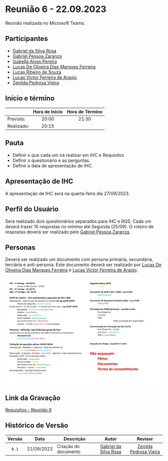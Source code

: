 # Reunião 6 - 22.09.2023

Reunião realizada no Microsoft Teams.

## Participantes

* [Gabriel da Silva Rosa](https://github.com/gabrielrosa09)   
* [Gabriel Pessoa Zaranza](https://github.com/GZaranza)         
* [Izabella Alves Pereira](https://github.com/izabellaalves)
* [Lucas De Oliveira Dias Marques Ferreira](https://github.com/LucasOliveiraDiasMarquesFerreira)     
* [Lucas Ribeiro de Souza](https://github.com/lucassouzs)         
* [Lucas Victor Ferreira de Araújo](https://github.com/Lucas13032003)
* [Zenilda Pedrosa Vieira](https://github.com/zenildavieira)       
  
## Início e término

|	           | Hora de Início | Hora de Término |
|--------------|:--------------:|:---------------:|
|Previsto:     |    20:00       |      21:30      |
|Realizado:    |     20:15      |             |

## Pauta

* Definir o que cada um irá realizar em IHC e Requisitos
* Definir o questionário e as perguntas.
* Definir a data de apresentação de IHC.

## Apresentação de IHC
A apresentação de IHC será na quarta-feira dia 27/09/2023.

## Perfil do Usuário
Será realizado dois questionários separados para IHC e RQS. Cada um deverá trazer 10 respostas no mínimo até Segunda (25/09). O roteiro de respostas deverá ser realizado pelo [Gabriel Pessoa Zaranza](https://github.com/GZaranza).

## Personas
Deverá ser realizado um documento com persona primária, secundária, terciária e anti-persona. Este documento deverá ser realizado por [Lucas De Oliveira Dias Marques Ferreira](https://github.com/LucasOliveiraDiasMarquesFerreira) e [Lucas Victor Ferreira de Araújo](https://github.com/Lucas13032003).


![Atribuições de IHC e Requisitos](/docs/imagens/atribuicoes_ihc_req.png)

## Link da Gravação

[Requisitos - Reunião 6]()

## Histórico de Versão

|Versão|Data|Descrição|Autor|Revisor|
|:----:|----|---------|:-----:|:-------:|
|`0.1`|21/09/2023|Criação do documento|[Gabriel da Silva Rosa](https://github.com/gabrielrosa09)|[Zenilda Pedrosa Vieira](https://github.com/zenildavieira)|
